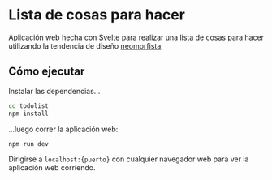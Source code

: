 # Lista de cosas para hacer

Aplicación web hecha con [Svelte](https://svelte.dev/) para realizar una lista de cosas para hacer utilizando la tendencia de diseño [neomorfista](https://uxdesign.cc/neumorphism-in-user-interfaces-b47cef3bf3a6).  


## Cómo ejecutar

Instalar las dependencias...

```bash
cd todolist
npm install
```

...luego correr la aplicación web:

```bash
npm run dev
```

Dirigirse a `localhost:{puerto}` con cualquier navegador web para ver la aplicación web corriendo.